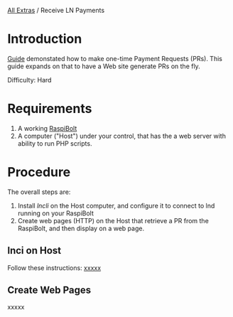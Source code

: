 [All Extras](README.md) / Receive LN Payments

# Introduction #
[Guide](RB_extra_04.mb) demonstated how to make one-time Payment Requests (PRs). This guide expands on that to have a Web site generate PRs on the fly.

Difficulty: Hard

# Requirements #
1. A working [RaspiBolt](https://github.com/Stadicus/guides/blob/master/raspibolt/README.md)
1. A computer ("Host") under your control, that has the a web server with ability to run PHP scripts.

# Procedure #
The overall steps are:
1. Install *lncli* on the Host computer, and configure it to connect to lnd running on your RaspiBolt
1. Create web pages (HTTP) on the Host that retrieve a PR from the RaspiBolt, and then display on a web page.

## lnci on Host ##
Follow these instructions: [xxxxx](xxxx)

## Create Web Pages ##
xxxxx

